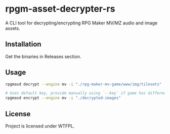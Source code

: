 # rpgm-asset-decrypter-rs

A CLI tool for decrypting/encrypting RPG Maker MV/MZ audio and image assets.

## Installation

Get the binaries in Releases section.

## Usage

```bash
rpgmasd decrypt --engine mv -i "./rpg-maker-mv-game/www/img/tilesets"

# Uses default key, provide manually using `--key` if game has different key.
rpgmasd encrypt --engine mv -i "./decrypted-images"
```

## License

Project is licensed under WTFPL.
